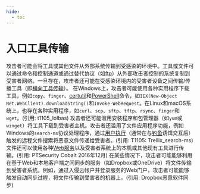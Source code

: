 ```yaml
---
hide:
  - toc
---
```


# 入口工具传输

攻击者可能会将工具或其他文件从外部系统传输到受感染的环境中。工具或文件可以通过命令和控制通道或通过替代协议（如[ftp](https://attack.mitre.org/software/S0095)）从外部攻击者控制的系统复制到受害者网络。一旦存在，攻击者还可能在受感染环境内的受害者设备之间传输/传播工具（即[横向工具传输](https://attack.mitre.org/techniques/T1570)）。  在Windows上，攻击者可能使用各种实用程序下载工具，例如`copy`、`finger`、[certutil](https://attack.mitre.org/software/S0160)和[PowerShell](https://attack.mitre.org/techniques/T1059/001)命令，如<code>IEX(New-Object Net.WebClient).downloadString()</code>和<code>Invoke-WebRequest</code>。在Linux和macOS系统上，也存在各种实用程序，如`curl`、`scp`、`sftp`、`tftp`、`rsync`、`finger`和`wget`。(引用: t1105_lolbas)  攻击者还可能滥用安装程序和包管理器（如`yum`或`winget`）将工具下载到受害者主机。攻击者还滥用了文件应用程序功能，例如Windows的`search-ms`协议处理程序，通过[用户执行](https://attack.mitre.org/techniques/T1204)（通常在与[钓鱼](https://attack.mitre.org/techniques/T1566)诱饵交互后）触发的远程文件搜索将恶意文件传递给受害者。(引用: T1105: Trellix_search-ms)  文件还可以使用各种[Web服务](https://attack.mitre.org/techniques/T1102)以及受害者系统上的本机或其他现有工具进行传输。(引用: PTSecurity Cobalt 2016年12月) 在某些情况下，攻击者可能能够利用在基于Web和本地客户端之间同步的服务（如Dropbox或OneDrive）将文件传输到受害者系统。例如，通过入侵云帐户并登录服务的Web门户，攻击者可能能够触发自动同步过程，将文件传输到受害者的机器上。(引用: Dropbox恶意软件同步)

